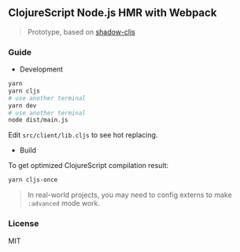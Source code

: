 
ClojureScript Node.js HMR with Webpack
---

> Prototype, based on [shadow-cljs](https://github.com/thheller/shadow-cljs/wiki/ClojureScript-for-JS-Devs)

### Guide

* Development

```bash
yarn
yarn cljs
# use another terminal
yarn dev
# use another terminal
node dist/main.js
```

Edit `src/client/lib.cljs` to see hot replacing.

* Build

To get optimized ClojureScript compilation result:

```bash
yarn cljs-once
```

> In real-world projects, you may need to config externs to make `:advanced` mode work.

### License

MIT
